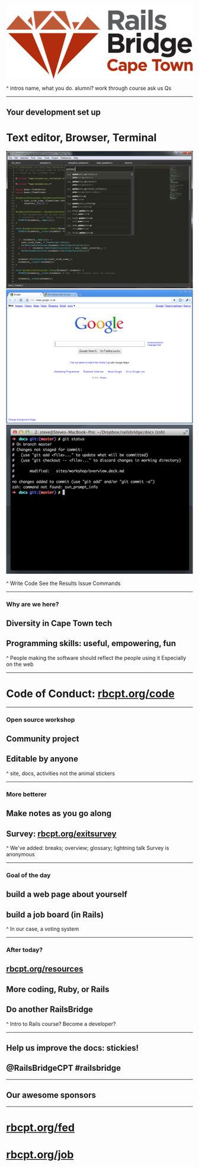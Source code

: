 ![Railsbridge 100%](img/railsbridge-cape-town-logo-large.png)

^ intros
name, what you do. alumni?
work through course
ask us Qs

---

## Your development set up
# Text editor, Browser, Terminal

![Sublime Text inline](img/set-up-text-editor.png) ![Browser inline](img/set-up-browser.png) ![Terminal inline](img/set-up-terminal.png)

^ Write Code
See the Results
Issue Commands

---

### Why are we here?

## Diversity in Cape Town tech
## Programming skills: useful, empowering, fun

^ People making the software should reflect the people using it
Especially on the web

---

# Code of Conduct: [rbcpt.org/code](http://rbcpt.org/code/)

---

### Open source workshop

## Community project
## Editable by anyone

^ site, docs, activities
not the animal stickers

---

### More betterer

## Make notes as you go along
## Survey: [rbcpt.org/exitsurvey](http://rbcpt.org/exitsurvey)

^ We've added: breaks; overview; glossary; lightning talk
Survey is anonymous

---

### Goal of the day
## build a web page about yourself
## build a job board (in Rails)

^ In our case, a voting system

---

### After today?

## [rbcpt.org/resources](http://rbcpt.org/resources/)
## More coding, Ruby, or Rails
## Do another RailsBridge

^ Intro to Rails course?
Become a developer?

---

## Help us improve the docs: stickies!
## @RailsBridgeCPT #railsbridge

---

## Our awesome sponsors

---

# [rbcpt.org/fed](http://rbcpt.org/fed/)
# [rbcpt.org/job](http://rbcpt.org/job/)
